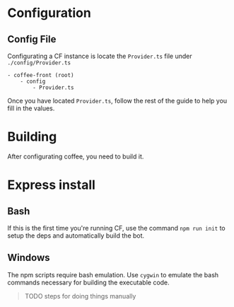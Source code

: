 # Configuration

## Config File
Configurating a CF instance is
locate the `Provider.ts` file under `./config/Provider.ts`
```
- coffee-front (root)
	- config
		- Provider.ts
```

Once you have located `Provider.ts`, follow the rest of the guide to help you fill in the values.

# Building
After configurating coffee, you need to build it.

# Express install

## Bash
If this is the first time you're running CF, use the command `npm run init` to setup the deps and
automatically build the bot.

## Windows
The npm scripts require bash emulation. Use `cygwin` to emulate the bash commands necessary for building the executable code.

> TODO steps for doing things manually